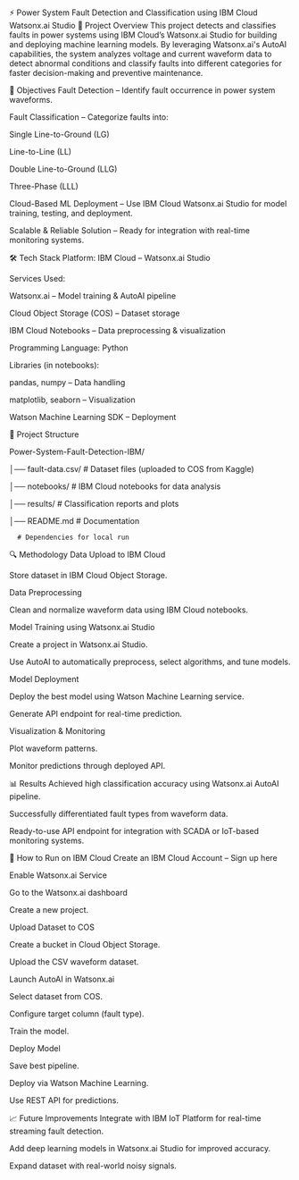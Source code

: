 ⚡ Power System Fault Detection and Classification using IBM Cloud Watsonx.ai Studio
📌 Project Overview
This project detects and classifies faults in power systems using IBM Cloud’s Watsonx.ai Studio for building and deploying machine learning models.
By leveraging Watsonx.ai's AutoAI capabilities, the system analyzes voltage and current waveform data to detect abnormal conditions and classify faults into different categories for faster decision-making and preventive maintenance.

🎯 Objectives
Fault Detection – Identify fault occurrence in power system waveforms.

Fault Classification – Categorize faults into:

Single Line-to-Ground (LG)

Line-to-Line (LL)

Double Line-to-Ground (LLG)

Three-Phase (LLL)

Cloud-Based ML Deployment – Use IBM Cloud Watsonx.ai Studio for model training, testing, and deployment.

Scalable & Reliable Solution – Ready for integration with real-time monitoring systems.

🛠️ Tech Stack
Platform: IBM Cloud – Watsonx.ai Studio

Services Used:

Watsonx.ai – Model training & AutoAI pipeline

Cloud Object Storage (COS) – Dataset storage

IBM Cloud Notebooks – Data preprocessing & visualization

Programming Language: Python

Libraries (in notebooks):

pandas, numpy – Data handling

matplotlib, seaborn – Visualization

Watson Machine Learning SDK – Deployment

📂 Project Structure

Power-System-Fault-Detection-IBM/

│── fault-data.csv/                  # Dataset files (uploaded to COS from Kaggle)

│── notebooks/             # IBM Cloud notebooks for data analysis

│── results/               # Classification reports and plots

│── README.md               # Documentation

      # Dependencies for local run
🔍 Methodology
Data Upload to IBM Cloud

Store dataset in IBM Cloud Object Storage.

Data Preprocessing

Clean and normalize waveform data using IBM Cloud notebooks.

Model Training using Watsonx.ai Studio

Create a project in Watsonx.ai Studio.

Use AutoAI to automatically preprocess, select algorithms, and tune models.

Model Deployment

Deploy the best model using Watson Machine Learning service.

Generate API endpoint for real-time prediction.

Visualization & Monitoring

Plot waveform patterns.

Monitor predictions through deployed API.

📊 Results
Achieved high classification accuracy using Watsonx.ai AutoAI pipeline.

Successfully differentiated fault types from waveform data.

Ready-to-use API endpoint for integration with SCADA or IoT-based monitoring systems.

🚀 How to Run on IBM Cloud
Create an IBM Cloud Account – Sign up here

Enable Watsonx.ai Service

Go to the Watsonx.ai dashboard

Create a new project.

Upload Dataset to COS

Create a bucket in Cloud Object Storage.

Upload the CSV waveform dataset.

Launch AutoAI in Watsonx.ai

Select dataset from COS.

Configure target column (fault type).

Train the model.

Deploy Model

Save best pipeline.

Deploy via Watson Machine Learning.

Use REST API for predictions.

📈 Future Improvements
Integrate with IBM IoT Platform for real-time streaming fault detection.

Add deep learning models in Watsonx.ai Studio for improved accuracy.

Expand dataset with real-world noisy signals.
